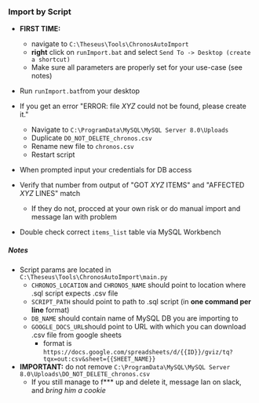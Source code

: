 ### Import by Script

- **FIRST TIME:**
    - navigate to `C:\Theseus\Tools\ChronosAutoImport`
    - **right** click on `runImport.bat` and select `Send To -> Desktop (create a shortcut)`
    - Make sure all parameters are properly set for your use-case (see notes)


- Run `runImport.bat`from your desktop
- If you get an error "ERROR: file *XYZ* could not be found, please create it."
  - Navigate to `C:\ProgramData\MySQL\MySQL Server 8.0\Uploads` 
  - Duplicate `DO_NOT_DELETE_chronos.csv`
  - Rename new file to `chronos.csv`
  - Restart script
- When prompted input your credentials for DB access
- Verify that number from output of "GOT *XYZ* ITEMS" and "AFFECTED *XYZ* LINES" match
  - If they do not, procced at your own risk or do manual import and message Ian with problem
- Double check correct `items_list` table via MySQL Workbench

##### Notes

- Script params are located in `C:\Theseus\Tools\ChronosAutoImport\main.py`
  - `CHRONOS_LOCATION` and `CHRONOS_NAME` should point to location where .sql script expects .csv file
  - `SCRIPT_PATH` should point to path to .sql script (in **one command per line** format)
  - `DB_NAME` should contain name of MySQL DB you are importing to
  - `GOOGLE_DOCS_URL`should point to URL with which you can download .csv file from google sheets
    - format is `https://docs.google.com/spreadsheets/d/{{ID}}/gviz/tq?tqx=out:csv&sheet={{SHEET_NAME}}`
- **IMPORTANT:** do not remove `C:\ProgramData\MySQL\MySQL Server 8.0\Uploads\DO_NOT_DELETE_chronos.csv`
  - If you still manage to f*** up and delete it, message Ian on slack, and *bring him a cookie*
